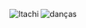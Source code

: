 

![Itachi](https://i.gifer.com/origin/f1/f15f8eb62d7e7cad9d365b9292922fa8_w200.webp) ![danças](https://i.gifer.com/origin/a4/a4ce6076f49d4f358a2f7cd5fa35c7f1_w200.webp)






                                                                                                                                            
